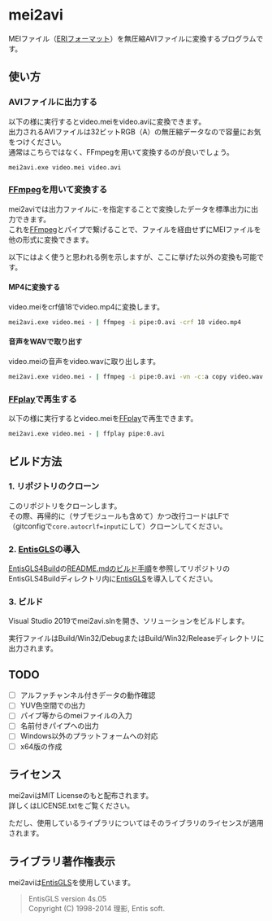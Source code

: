 # mei2avi

MEIファイル（[ERIフォーマット](https://www.entis.jp/eridev/)）を無圧縮AVIファイルに変換するプログラムです。  

## 使い方

### AVIファイルに出力する

以下の様に実行するとvideo.meiをvideo.aviに変換できます。  
出力されるAVIファイルは32ビットRGB（A）の無圧縮データなので容量にお気をつけください。  
通常はこちらではなく、FFmpegを用いて変換するのが良いでしょう。  

```bat
mei2avi.exe video.mei video.avi
```

### [FFmpeg](https://ffmpeg.org/)を用いて変換する

mei2aviでは出力ファイルに`-`を指定することで変換したデータを標準出力に出力できます。  
これを[FFmpeg](https://ffmpeg.org/)とパイプで繋げることで、ファイルを経由せずにMEIファイルを他の形式に変換できます。  

以下にはよく使うと思われる例を示しますが、ここに挙げた以外の変換も可能です。  

#### MP4に変換する

video.meiをcrf値18でvideo.mp4に変換します。  

```bat
mei2avi.exe video.mei - | ffmpeg -i pipe:0.avi -crf 18 video.mp4
```

#### 音声をWAVで取り出す

video.meiの音声をvideo.wavに取り出します。  

```bat
mei2avi.exe video.mei - | ffmpeg -i pipe:0.avi -vn -c:a copy video.wav
```

### [FFplay](https://ffmpeg.org/ffplay.html)で再生する

以下の様に実行するとvideo.meiを[FFplay](https://ffmpeg.org/ffplay.html)で再生できます。  

```bat
mei2avi.exe video.mei - | ffplay pipe:0.avi
```

## ビルド方法

### 1. リポジトリのクローン

このリポジトリをクローンします。  
その際、再帰的に（サブモジュールも含めて）かつ改行コードはLFで（gitconfigで`core.autocrlf=input`にして）クローンしてください。  

### 2. [EntisGLS](https://www.entis.jp/gls/)の導入

[EntisGLS4Build](https://github.com/SegaraRai/EntisGLS4Build)の[README.mdのビルド手順](https://github.com/SegaraRai/EntisGLS4Build#%E3%83%93%E3%83%AB%E3%83%89%E6%89%8B%E9%A0%86)を参照してリポジトリのEntisGLS4Buildディレクトリ内に[EntisGLS](https://www.entis.jp/gls/)を導入してください。  

### 3. ビルド

Visual Studio 2019でmei2avi.slnを開き、ソリューションをビルドします。  

実行ファイルはBuild/Win32/DebugまたはBuild/Win32/Releaseディレクトリに出力されます。  

## TODO

- [ ] アルファチャンネル付きデータの動作確認
- [ ] YUV色空間での出力
- [ ] パイプ等からのmeiファイルの入力
- [ ] 名前付きパイプへの出力
- [ ] Windows以外のプラットフォームへの対応
- [ ] x64版の作成

## ライセンス

mei2aviはMIT Licenseのもと配布されます。  
詳しくはLICENSE.txtをご覧ください。  

ただし、使用しているライブラリについてはそのライブラリのライセンスが適用されます。  

## ライブラリ著作権表示

mei2aviは[EntisGLS](https://www.entis.jp/gls/)を使用しています。  

> EntisGLS version 4s.05  
> Copyright (C) 1998-2014 理影, Entis soft.  
